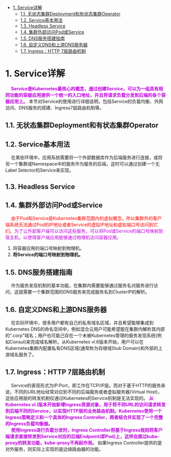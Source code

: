 



<!-- TOC -->

- [1. Service详解](#1-service详解)
    - [1.1. 无状态集群Deployment和有状态集群Operator](#11-无状态集群deployment和有状态集群operator)
    - [1.2. Service基本用法](#12-service基本用法)
    - [1.3. Headless Service](#13-headless-service)
    - [1.4. 集群外部访问Pod或Service](#14-集群外部访问pod或service)
    - [1.5. DNS服务搭建指南](#15-dns服务搭建指南)
    - [1.6. 自定义DNS和上游DNS服务器](#16-自定义dns和上游dns服务器)
    - [1.7. Ingress：HTTP 7层路由机制](#17-ingresshttp-7层路由机制)

<!-- /TOC -->



# 1. Service详解  
<!-- 
https://blog.csdn.net/PpikachuP/article/details/89674578
-->
&emsp; **<font color = "clime">Service是Kubernetes最核心的概念，通过创建Service，可以为一组具有相同功能的容器应用提供一个统一的入口地址，并且将请求负载分发到后端的各个容器应用上。</font>** 本节对Service的使用进行详细说明，包括Service的负载均衡、外网访问、DNS服务的搭建、Ingress7层路由机制等。  

## 1.1. 无状态集群Deployment和有状态集群Operator  
  

## 1.2. Service基本用法  
&emsp; 在某些环境中，应用系统需要将一个外部数据库作为后端服务进行连接，或将另一个集群或Namespace中的服务作为服务的后端，这时可以通过创建一个无Label Selector的Service来实现。  
 

## 1.3. Headless Service


## 1.4. 集群外部访问Pod或Service  
<!-- 
从外部访问K8s中Pod的五种方式
https://blog.csdn.net/qq_23348071/article/details/87185025
-->
&emsp; <font color = "red">由于Pod和Service是Kubernetes集群范围内的虚拟概念，所以集群外的客户端系统无法通过Pod的IP地址或者Service的虚拟IP地址和虚拟端口号访问到它们。</font><font color = "clime">为了让外部客户端可以访问这些服务，可以将Pod或Service的端口号映射到宿主机，以使得客户端应用能够通过物理机访问容器应用。</font>  

1. 将容器应用的端口号映射到物理机。  
2. **将Service的端口号映射到物理机。**  


## 1.5. DNS服务搭建指南  
&emsp; 作为服务发现机制的基本功能，在集群内需要能够通过服务名对服务进行访问，这就需要一个集群范围的DNS服务来完成服务名到ClusterIP的解析。  

## 1.6. 自定义DNS和上游DNS服务器  
&emsp; 在实际环境中，很多用户都有自己的私有域名区域，并且希望能够集成到Kubernetes DNS的命名空间中，例如混合云用户可能希望能在集群内解析其内部的".corp"域名；用户也可能己存在一个未被Kubernetes管理的服务发现系统(例如Consul)来完成域名解析。从Kubernetes vl.6版本开始，用户可以在Kubernetes集群内配置私有DNS区域(通常称为存根域Stub Domain)和外部的上游域名服务了。  

## 1.7. Ingress：HTTP 7层路由机制  
&emsp; Service的表现形式为IP:Port，即工作在TCP/IP层。而对于基于HTTP的服务来说，不同的URL地址经常对应到不同的后端服务或者虚拟服务器(Virtual Host)，这些应用层的转发机制仅通过Kubernetes的Service机制是无法实现的。 **<font color = "clime">从Kubernetes vl.l版本开始新增Ingress资源对象，用于将不同URL的访问请求转发到后端不同的Service，以实现HTTP层的业务路由机制。Kubernetes使用一个Ingress策略定义和一个具体的Ingress Controller，两者结合并实现了一个完整的Ingress负载均衡器。</font>**  
&emsp; **<font color = "clime">使用Ingress进行负载分发时，Ingress Controller将基于Ingress规则将客户端请求直接转发到Service对应的后端Endpoint(即Pod)上，这样会跳过kube-proxy的转发功能，kube-proxy不再起作用。</font>** 如果Ingress Controller提供的是对外服务，则实际上实现的是边缘路由器的功能。  

